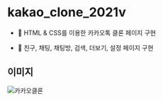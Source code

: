 # kakao_clone_2021v

* 💎 HTML & CSS를 이용한 카카오톡 클론 페이지 구현

* 💎 친구, 채팅, 채팅방, 검색, 더보기, 설정 페이지 구현


## 이미지
![카카오클론](https://user-images.githubusercontent.com/77922432/171276201-4f7e4cec-ea6a-4cd0-9852-9de8542e2ad5.jpg)
